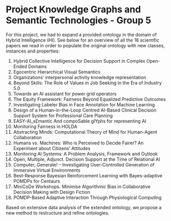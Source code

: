 # Project Knowledge Graphs and Semantic Technologies - Group 5

For this project, we had to expand a provided ontology in the domain of Hybrid Intelligence (HI). See below for an overview of all the 18 scientific papers we read in order to populate the original ontology with new classes, instances and properties:
1) Hybrid Collective Intelligence for Decision Support in Complex Open-Ended Domains
2) Egocentric Hierarchical Visual Semantics
3) Organizations’ interpersonal activity knowledge representation
4) Beyond Skills: The Role of Values in Job Seeking in the Era of Industry 5.0 
5) Towards an AI assistant for power grid operators
6) The Equity Framework: Fairness Beyond Equalized Predictive Outcomes 
7) Investigating Labeler Bias in Face Annotation for Machine Learning
8) Design of a Human-in-the-Loop Centred AI-Based Clinical Decision Support System for Professional Care Planning
9) EASY-AI_sEmantic And compoSable glYphs for representing AI
10) Monitoring Fairness in HOLDA
11) Abstracting Minds: Computational Theory of Mind for Human-Agent Collaboration
12) Humans vs. Machines: Who is Perceived to Decide Fairer? An Experiment about Citizens’ Attitudes
13) Monitoring AI Systems: A Problem Analysis, Framework and Outlook
14) Open, Multiple, Adjunct. Decision Support at the Time of Relational AI
15) Computer, Generate! – Investigating User-Controlled Generation of Immersive Virtual Environments
16) Best-Response Bayesian Reinforcement Learning with Bayes-adaptive POMDPs for Centaurs
17) MiniCoDe Workshops. Minimise Algorithmic Bias in Collaborative Decision Making with Design Fiction
18) POMDP-Based Adaptive Interaction Through Physiological Computing

Based on extensive data analysis of the extended ontology, we propose a new method to restructure and refine ontologies. 
